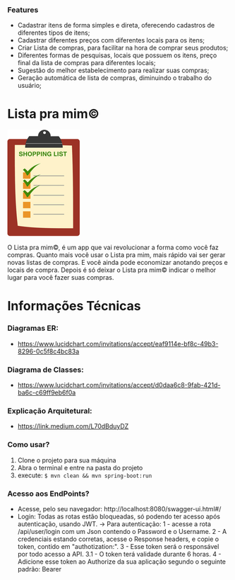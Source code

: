 ### Features

- Cadastrar itens de forma simples e direta, oferecendo cadastros de diferentes tipos de itens;
- Cadastrar diferentes preços com diferentes locais para os itens;
- Criar Lista de compras, para facilitar na hora de comprar seus produtos;
- Diferentes formas de pesquisas, locais que possuem os itens, preço final da lista de compras para diferentes locais;
- Sugestão do melhor estabelecimento para realizar suas compras;
- Geração automática de lista de compras, diminuindo o trabalho do usuário;


# Lista pra mim©

![](https://github.com/niltonmng/ListaPraMim/blob/master/lista180.jpg)


O Lista pra mim©, é um app que vai revolucionar a forma como você faz compras. Quanto mais você usar o Lista pra mim, mais rápido vai ser gerar novas listas de compras. E você ainda pode economizar anotando preços e locais de compra. Depois é só deixar o  Lista pra mim© indicar o melhor lugar para você fazer suas compras.


# Informações Técnicas

### Diagramas ER: 
   - https://www.lucidchart.com/invitations/accept/eaf9114e-bf8c-49b3-8296-0c5f8c4bc83a
### Diagrama de Classes:
   - https://www.lucidchart.com/invitations/accept/d0daa6c8-9fab-421d-ba6c-c69ff9eb6f0a
### Explicação Arquitetural:
   - https://link.medium.com/L70dBduyDZ
### Como usar?
   1) Clone o projeto para sua máquina
   2) Abra o terminal e entre na pasta do projeto
   3) execute: `$ mvn clean && mvn spring-boot:run`
   
### Acesso aos EndPoints?
   - Acesse, pelo seu navegador: 
      http://localhost:8080/swagger-ui.html#/
   - Login: Todas as rotas estão bloqueadas, só podendo ter acesso após autenticação, usando JWT.
            -> Para autenticação:
                  1 - acesse a rota /api/user/login com um Json contendo o Password e o Username.
                  2 - A credenciais estando corretas, acesse o Response headers, e copie o token, contido em "authotization:".
                  3 - Esse token será o responsável por todo acesso a API.
                     3.1 - O token terá validade durante 6 horas.
                  4 - Adicione esse token ao Authorize da sua aplicação segundo o seguinte padrão:
                     Bearer <Token>
